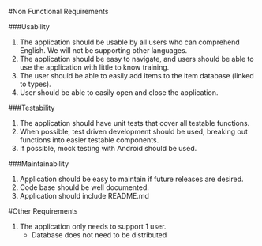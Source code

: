 #Non Functional Requirements

###Usability
1. The application should be usable by all users who can comprehend English. We will not be supporting other languages. 
2. The application should be easy to navigate, and users should be able to use the application with little to know training.
3. The user should be able to easily add items to the item database (linked to types).
4. User should be able to easily open and close the application.

###Testability
1. The application should have unit tests that cover all testable functions. 
2. When possible, test driven development should be used, breaking out functions into easier testable components.
3. If possible, mock testing with Android should be used.

###Maintainability
1. Application should be easy to maintain if future releases are desired.
2. Code base should be well documented. 
3. Application should include README.md

#Other Requirements 
1. The application only needs to support 1 user. 
	- Database does not need to be distributed